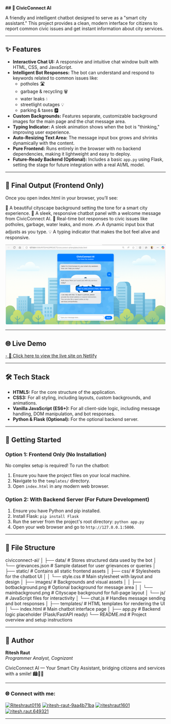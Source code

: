 **## 🤖 CivicConnect AI**

A friendly and intelligent chatbot designed to serve as a "smart city assistant." This project provides a clean, modern interface for citizens to report common civic issues and get instant information about city services.

---

## ✨ Features

- **Interactive Chat UI:** A responsive and intuitive chat window built with HTML, CSS, and JavaScript.
- **Intelligent Bot Responses:** The bot can understand and respond to keywords related to common issues like:
  -  potholes 🛣️
  - garbage & recycling 🗑️
  - water leaks 💧
  - streetlight outages 💡
  - parking & taxes 🅿️
- **Custom Backgrounds:** Features separate, customizable background images for the main page and the chat message area.
- **Typing Indicator:** A sleek animation shows when the bot is "thinking," improving user experience.
- **Auto-Resizing Text Area:** The message input box grows and shrinks dynamically with the content.
- **Pure Frontend:** Runs entirely in the browser with no backend dependencies, making it lightweight and easy to deploy.
- **Future-Ready Backend (Optional):** Includes a basic `app.py` using Flask, setting the stage for future integration with a real AI/ML model.

---

## 🎯 Final Output (Frontend Only)
Once you open index.html in your browser, you’ll see:

🌆 A beautiful cityscape background setting the tone for a smart city experience.
💬 A sleek, responsive chatbot panel with a welcome message from CivicConnect AI.
🤖 Real-time bot responses to civic issues like potholes, garbage, water leaks, and more.
✍️ A dynamic input box that adjusts as you type.
💡 A typing indicator that makes the bot feel alive and responsive.

![Final Output](civicconnect-ai/static/images/screenshot.png)

---

## 🌐 Live Demo

[- 🔗 Click here to view the live site on Netlify](https://civicconnectbot.netlify.app/)

---

## 🛠️ Tech Stack

- **HTML5:** For the core structure of the application.
- **CSS3:** For all styling, including layouts, custom backgrounds, and animations.
- **Vanilla JavaScript (ES6+):** For all client-side logic, including message handling, DOM manipulation, and bot responses.
- **Python & Flask (Optional):** For the optional backend server.

---

## 🚀 Getting Started

### Option 1: Frontend Only (No Installation)

No complex setup is required! To run the chatbot:

1.  Ensure you have the project files on your local machine.
2.  Navigate to the `templates/` directory.
3.  Open `index.html` in any modern web browser.

### Option 2: With Backend Server (For Future Development)

1.  Ensure you have Python and pip installed.
2.  Install Flask: `pip install Flask`
3.  Run the server from the project's root directory: `python app.py`
4.  Open your web browser and go to `http://127.0.0.1:5000`.

---

## 📂 File Structure

civicconnect-ai/
│
├── data/                          # Stores structured data used by the bot
│   └── grievances.json            # Sample dataset for user grievances or queries
│
├── static/                        # Contains all static frontend assets
│   ├── css/                       # Stylesheets for the chatbot UI
│   │   └── style.css              # Main stylesheet with layout and design
│   ├── images/                    # Backgrounds and visual assets
│   │   ├── botbackground.png      # Optional background for message area
│   │   └── mainbackground.png     # Cityscape background for full-page layout
│   └── js/                        # JavaScript files for interactivity
│       └── chat.js                # Handles message sending and bot responses
│
├── templates/                     # HTML templates for rendering the UI
│   └── index.html                 # Main chatbot interface page
│
├── app.py                         # Backend logic placeholder (Flask/FastAPI ready)
└── README.md                      # Project overview and setup instructions


---

## 👤 Author

**Ritesh Raut**  
*Programmer Analyst, Cognizant*

CivicConnect AI — Your Smart City Assistant, bridging citizens and services with a smile! 🏙️🤖💬

---

### 🌐 Connect with me:
<p align="left">
<a href="https://github.com/Riteshraut0116" target="blank"><img align="center" src="https://raw.githubusercontent.com/rahuldkjain/github-profile-readme-generator/master/src/images/icons/Social/github.svg" alt="Riteshraut0116" height="30" width="40" /></a>
<a href="https://linkedin.com/in/ritesh-raut-9aa4b71ba" target="blank"><img align="center" src="https://raw.githubusercontent.com/rahuldkjain/github-profile-readme-generator/master/src/images/icons/Social/linked-in-alt.svg" alt="ritesh-raut-9aa4b71ba" height="30" width="40" /></a>
<a href="https://www.instagram.com/riteshraut1601/" target="blank"><img align="center" src="https://raw.githubusercontent.com/rahuldkjain/github-profile-readme-generator/master/src/images/icons/Social/instagram.svg" alt="riteshraut1601" height="30" width="40" /></a>
<a href="https://www.facebook.com/ritesh.raut.649321/" target="blank"><img align="center" src="https://raw.githubusercontent.com/rahuldkjain/github-profile-readme-generator/master/src/images/icons/Social/facebook.svg" alt="ritesh.raut.649321" height="30" width="40" /></a>
</p>

---